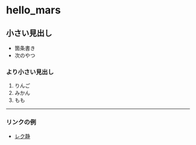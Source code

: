# hello_mars

## 小さい見出し

- 箇条書き
- 次のやつ

### より小さい見出し

1. りんご
2. みかん
3. もも

----

### リンクの例
- [レク静](https://moodle.msys.eng.shizuoka.ac.jp/)
